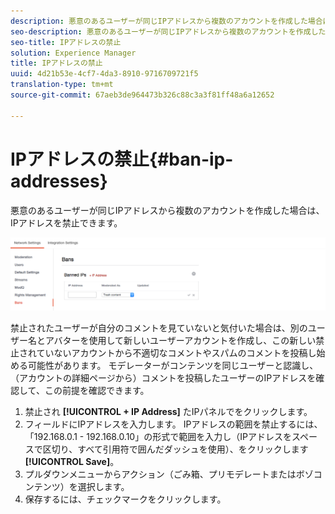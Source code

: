 ```yaml
---
description: 悪意のあるユーザーが同じIPアドレスから複数のアカウントを作成した場合は、IPアドレスを禁止できます。
seo-description: 悪意のあるユーザーが同じIPアドレスから複数のアカウントを作成した場合は、IPアドレスを禁止できます。
seo-title: IPアドレスの禁止
solution: Experience Manager
title: IPアドレスの禁止
uuid: 4d21b53e-4cf7-4da3-8910-9716709721f5
translation-type: tm+mt
source-git-commit: 67aeb3de964473b326c88c3a3f81ff48a6a12652

---
```



# IPアドレスの禁止{#ban-ip-addresses}

悪意のあるユーザーが同じIPアドレスから複数のアカウントを作成した場合は、IPアドレスを禁止できます。

![](assets/Bans-1024x239.png)

禁止されたユーザーが自分のコメントを見ていないと気付いた場合は、別のユーザー名とアバターを使用して新しいユーザーアカウントを作成し、この新しい禁止されていないアカウントから不適切なコメントやスパムのコメントを投稿し始める可能性があります。 モデレーターがコンテンツを同じユーザーと認識し、（アカウントの詳細ページから）コメントを投稿したユーザーのIPアドレスを確認して、この前提を確認できます。

1. 禁止され **[!UICONTROL + IP Address]** たIPパネルでをクリックします。
1. フィールドにIPアドレスを入力します。 IPアドレスの範囲を禁止するには、「192.168.0.1 - 192.168.0.10」の形式で範囲を入力し（IPアドレスをスペースで区切り、すべて引用符で囲んだダッシュを使用）、をクリックします **[!UICONTROL Save]**。
1. プルダウンメニューからアクション（ごみ箱、プリモデレートまたはボゾコンテンツ）を選択します。
1. 保存するには、チェックマークをクリックします。
